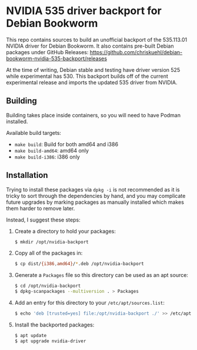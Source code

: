 NVIDIA 535 driver backport for Debian Bookworm
====

This repo contains sources to build an unofficial backport of the 535.113.01
NVIDIA driver for Debian Bookworm. It also contains pre-built Debian packages
under GitHub Releases:
https://github.com/chriskuehl/debian-bookworm-nvidia-535-backport/releases

At the time of writing, Debian stable and testing have driver version 525 while
experimental has 530. This backport builds off of the current experimental
release and imports the updated 535 driver from NVIDIA.


## Building

Building takes place inside containers, so you will need to have Podman
installed.

Available build targets:

* `make build`: Build for both amd64 and i386
* `make build-amd64`: amd64 only
* `make build-i386`: i386 only


## Installation

Trying to install these packages via `dpkg -i` is not recommended as it is
tricky to sort through the dependencies by hand, and you may complicate future
upgrades by marking packages as manually installed which makes them harder to
remove later.

Instead, I suggest these steps:

1. Create a directory to hold your packages:

    ```bash
    $ mkdir /opt/nvidia-backport
    ```

2. Copy all of the packages in:

    ```bash
    $ cp dist/{i386,amd64}/*.deb /opt/nvidia-backport
    ```

3. Generate a `Packages` file so this directory can be used as an apt source:

    ```bash
    $ cd /opt/nvidia-backport
    $ dpkg-scanpackages --multiversion . > Packages
    ```

4. Add an entry for this directory to your `/etc/apt/sources.list`:

    ```bash
    $ echo 'deb [trusted=yes] file:/opt/nvidia-backport ./' >> /etc/apt/sources.list
    ```

5. Install the backported packages:

    ```bash
    $ apt update
    $ apt upgrade nvidia-driver
    ```
